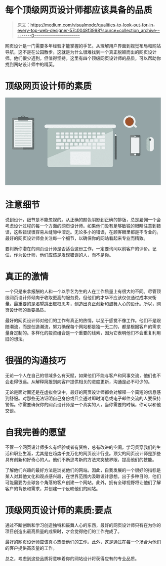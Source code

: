 # 每个顶级网页设计师都应该具备的品质

> 原文：<https://medium.com/visualmodo/qualities-to-look-out-for-in-every-top-web-designer-57c0048f3998?source=collection_archive---------0----------------------->

网页设计是一门需要多年经验才能掌握的手艺。从理解用户界面到视觉布局和网站导航，这不是在公园散步。这就是为什么很难找到一个真正脱颖而出的网页设计师。他们很少遇到，但值得坚持。这里有四个顶级网页设计师的品质，可以帮助你找到网站设计师中的精英。

# 顶级网页设计师的素质

![](img/4239f1efce98e35ea1f69bd747ef27d5.png)

# 注意细节

说到设计，细节是不能忽视的。从正确的颜色阴影到正确的排版，总是雇佣一个会考虑设计过程的每一个方面的网页设计师。如果他们没有足够敏锐的眼睛注意到错误，这些错误很容易从缝隙中溜走。无论多小的错误，在顾客眼里都是不专业的。最好的网页设计师会关注每一个细节，以确保你的网站看起来专业而精致。

要判断你潜在的网页设计师是否适合这份工作，一定要询问以前客户的评价。记住，作为设计师，他们应该是发现错误的人，而不是你。

# 真正的激情

一个只是来拿报酬的人和一个以手艺为生的人在工作质量上有很大的不同。尽管顶级网页设计师倾向于收取更高的服务费，但他们的才华不应该仅仅通过成本来衡量。最重要的是渴望跳出框框思考，创造出真正创新和鼓舞人心的设计。所以，网页设计师的重要品质。

最好的网页设计师对他们的工作有真正的热情，以至于感觉不像工作。他们不是跟随潮流，而是创造潮流，努力确保每个网站都是独一无二的，都是根据客户的需求量身定制的。多样化的投资组合是一个重要的线索，因为它表明他们不会重复利用旧的想法。

# 很强的沟通技巧

无论一个人在自己的领域多么有天赋，如果他们不能与客户和同事交流，他们也不会走得很远。从解释简报到向客户提供相关的进度更新，沟通是必不可少的。

无论是面对面还是在虚拟会议中，最好的网页设计师都会对解释一个简短的信息感到舒服。对那些无法证明自己身份或只会通过即时消息或电子邮件交流的人要保持警惕。你需要确保你的网页设计师是一个真实的人，当你需要的时候，你可以和他交谈。

# 自我完善的愿望

不管一个网页设计师多么有经验或者有资格，总有改进的空间。学习贯穿我们的生活和职业生涯，尤其是在趋势千变万化的网页设计行业。顶尖的网页设计师是那些具有创新和好奇心的人。他们不断思考新的方法来突破界限，提高他们的技能。

了解他们兴趣的最好方法是浏览他们的网站。因此，自我发展的一个很好的指标是某人对其他文化和观点感兴趣，在世界范围内汲取设计思想。出于多种目的，他们可能需要为全球各个角落的客户创建一个网站。此外，拥有全球视野将让他们了解客户的背景和需求，并创建一个反映他们的网站。

# 顶级网页设计师的素质:要点

通过不断创新和学习创造独特和鼓舞人心的东西，最好的网页设计师只有在为你的项目创造出最高质量的成果时，才会觉得他们的工作完成了。

最好的网页设计师应该真心热爱他们的工作。此外，这是通过在每一个场合为他们的客户提供高质量的工作。

总之，考虑到这些品质将意味着你的网站设计将获得应有的专业品质。